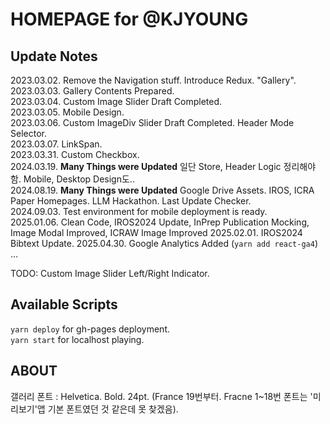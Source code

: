 # HOMEPAGE for @KJYOUNG
## Update Notes
2023.03.02. Remove the Navigation stuff. Introduce Redux. "Gallery".   
2023.03.03. Gallery Contents Prepared.   
2023.03.04. Custom Image Slider Draft Completed.   
2023.03.05. Mobile Design.   
2023.03.06. Custom ImageDiv Slider Draft Completed. Header Mode Selector.   
2023.03.07. LinkSpan.   
2023.03.31. Custom Checkbox.   
2024.03.19. **Many Things were Updated** 일단 Store, Header Logic 정리해야 함. Mobile, Desktop Design도..   
2024.08.19. **Many Things were Updated** Google Drive Assets. IROS, ICRA Paper Homepages. LLM Hackathon. Last Update Checker.   
2024.09.03. Test environment for mobile deployment is ready.   
2025.01.06. Clean Code, IROS2024 Update, InPrep Publication Mocking, Image Modal Improved, ICRAW Image Improved
2025.02.01. IROS2024 Bibtext Update.
2025.04.30. Google Analytics Added (`yarn add react-ga4`)
...   
   
TODO: Custom Image Slider Left/Right Indicator.   
   
## Available Scripts

`yarn deploy` for gh-pages deployment.   
`yarn start` for localhost playing.      

## ABOUT
갤러리 폰트 : Helvetica. Bold. 24pt. (France 19번부터. Fracne 1~18번 폰트는 '미리보기'앱 기본 폰트였던 것 같은데 못 찾겠음).